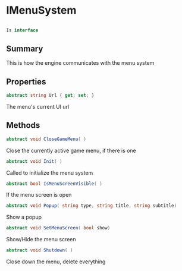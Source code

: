 # IMenuSystem

## 
```c#
Is interface
```

## Summary

This is how the engine communicates with the menu system
## Properties

```c#
abstract string Url { get; set; } 
```
The menu's current UI url
## Methods

```c#
abstract void CloseGameMenu( ) 
```
Close the currently active game menu, if there is one
```c#
abstract void Init( ) 
```
Called to initialize the menu system
```c#
abstract bool IsMenuScreenVisible( ) 
```
If the menu screen is open
```c#
abstract void Popup( string type, string title, string subtitle) 
```
Show a popup
```c#
abstract void SetMenuScreen( bool show) 
```
Show/Hide the menu screen
```c#
abstract void Shutdown( ) 
```
Close down the menu, delete everything
